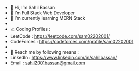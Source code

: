 - 👋 Hi, I’m Sahil Bassan
- 👀 I’m Full Stack Web Developer 
- 🌱 I’m currently learning MERN Stack
- 
- :chart_with_upwards_trend: Coding Profiles : 
- LeetCode : https://leetcode.com/sam02202001/
- CodeForces : https://codeforces.com/profile/sam02202001
- 
- :love_letter: Reach me by following means :
- LinkedIn : https://www.linkedin.com/in/sahilbassan/
- Email    : sahil2001bassan@gmail.com

<!---
SahilBassan/SahilBassan is a ✨ special ✨ repository because its `README.md` (this file) appears on your GitHub profile.
You can click the Preview link to take a look at your changes.
--->
